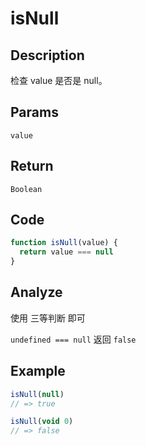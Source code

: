 # isNull

## Description
检查 value 是否是 null。

## Params
`value`

## Return
`Boolean`

## Code
```js
function isNull(value) {
  return value === null
}
```

## Analyze
使用 三等判断 即可

`undefined === null` 返回 `false`

## Example
```js
isNull(null)
// => true

isNull(void 0)
// => false
```
